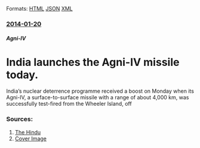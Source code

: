 
Formats: [HTML](/news/2014/01/20/india-launches-the-agni-iv-missile-today.html)  [JSON](/news/2014/01/20/india-launches-the-agni-iv-missile-today.json)  [XML](/news/2014/01/20/india-launches-the-agni-iv-missile-today.xml)  

### [2014-01-20](/news/2014/01/20/index.md)

##### Agni-IV
# India launches the Agni-IV missile today. 

India’s nuclear deterrence programme received a boost on Monday when its Agni-IV, a surface-to-surface missile with a range of about 4,000 km, was successfully test-fired from the Wheeler Island, off


### Sources:

1. [The Hindu](http://www.thehindu.com/news/national/agniiv-missile-successfully-test-fired/article5596563.ece)
1. [Cover Image](http://www.thehindu.com/migration_catalog/article11449388.ece/ALTERNATES/LANDSCAPE_615/Agni%20IV%20launch)
